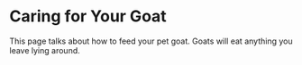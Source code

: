 # Caring for Your Goat

This page talks about how to feed your pet goat.
Goats will eat anything you leave lying around.
